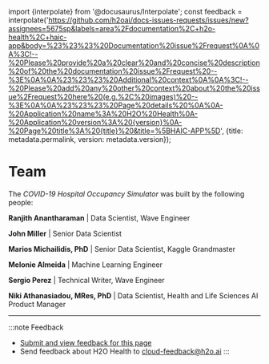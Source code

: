import {interpolate} from '@docusaurus/Interpolate';
const feedback = interpolate('https://github.com/h2oai/docs-issues-requests/issues/new?assignees=5675sp&labels=area%2Fdocumentation%2C+h2o-health%2C+haic-app&body=%23%23%23%20Documentation%20issue%2Frequest%0A%0A%3C!--%20Please%20provide%20a%20clear%20and%20concise%20description%20of%20the%20documentation%20issue%2Frequest%20--%3E%0A%0A%23%23%23%20Additional%20context%0A%0A%3C!--%20Please%20add%20any%20other%20context%20about%20the%20issue%2Frequest%20here%20(e.g.%2C%20images)%20--%3E%0A%0A%23%23%23%20Page%20details%20%0A%0A-%20Application%20name%3A%20H2O%20Health%0A-%20Application%20version%3A%20{version}%0A-%20Page%20title%3A%20{title}%20&title=%5BHAIC-APP%5D', {title: metadata.permalink, version: metadata.version});

# Team 

The *COVID-19 Hospital Occupancy Simulator* was built by the following people:

**Ranjith Anantharaman** | Data Scientist, Wave Engineer

**John Miller** | Senior Data Scientist 

**Marios Michailidis, PhD** | Senior Data Scientist, Kaggle Grandmaster

**Melonie Almeida** | Machine Learning Engineer

**Sergio Perez** | Technical Writer, Wave Engineer 

**Niki Athanasiadou, MRes, PhD** | Data Scientist, Health and Life Sciences AI Product Manager

 

***
:::note Feedback
  - <a href={feedback}>Submit and view feedback for this page</a>
  - Send feedback about H2O Health to <cloud-feedback@h2o.ai>
:::